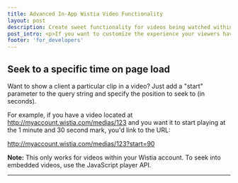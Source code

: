 ```yaml
---
title: Advanced In-App Wistia Video Functionality
layout: post
description: Create sweet functionality for videos being watched within the Wistia app.
post_intro: <p>If you want to customize the experience your viewers have when watching videos inside your Wistia account, start here.</p>
footer: 'for_developers'
---
```


## Seek to a specific time on page load

Want to show a client a particular clip in a video? Just add a "start" parameter to the query string and specify the position to seek to (in seconds).

For example, if you have a video located at http://myaccount.wistia.com/medias/123 and you want it to start playing at the 1 minute and 30 second mark, you'd link to the URL:
	
<span class="code">http://myaccount.wistia.com/medias/123?start=90</span>

**Note:** This only works for videos within your Wistia account. To seek into embedded videos, use the JavaScript player API.

---
